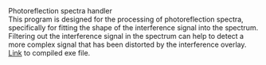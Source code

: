 <div>Photoreflection spectra handler </div>
This program is designed for the processing of 
photoreflection spectra, specifically for fitting 
the shape of the interference signal into the 
spectrum.
Filtering out the interference signal in the 
spectrum can help to detect a more complex signal 
that has been distorted by the 
interference overlay. 
<div><a href=https://drive.google.com/file/d/1fAqiC4c7XcVkkdpQsHIEHfiaCwee72Cc/view?usp=sharing>Link</a> to compiled exe file. </div>
